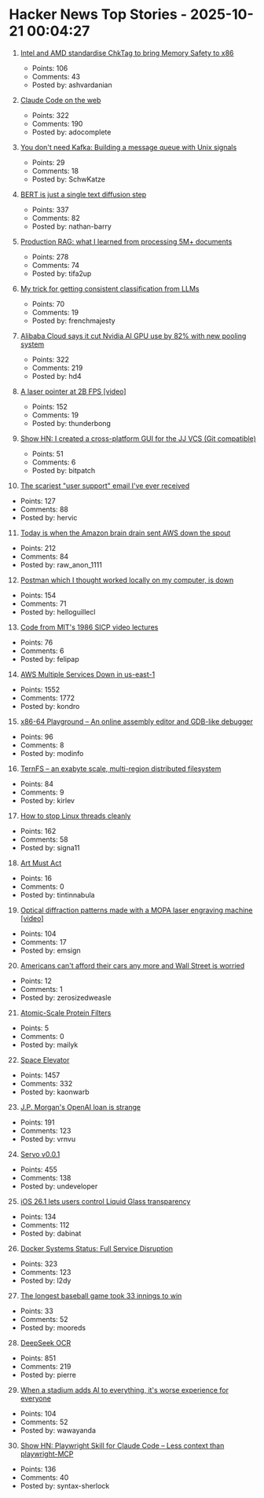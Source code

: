# Hacker News Top Stories - 2025-10-21 00:04:27

1. [Intel and AMD standardise ChkTag to bring Memory Safety to x86](https://community.intel.com/t5/Blogs/Tech-Innovation/open-intel/ChkTag-x86-Memory-Safety/post/1721490)
   - Points: 106
   - Comments: 43
   - Posted by: ashvardanian

2. [Claude Code on the web](https://www.anthropic.com/news/claude-code-on-the-web)
   - Points: 322
   - Comments: 190
   - Posted by: adocomplete

3. [You don't need Kafka: Building a message queue with Unix signals](https://leandronsp.com/articles/you-dont-need-kafka-building-a-message-queue-with-only-two-unix-signals)
   - Points: 29
   - Comments: 18
   - Posted by: SchwKatze

4. [BERT is just a single text diffusion step](https://nathan.rs/posts/roberta-diffusion/)
   - Points: 337
   - Comments: 82
   - Posted by: nathan-barry

5. [Production RAG: what I learned from processing 5M+ documents](https://blog.abdellatif.io/production-rag-processing-5m-documents)
   - Points: 278
   - Comments: 74
   - Posted by: tifa2up

6. [My trick for getting consistent classification from LLMs](https://verdik.substack.com/p/how-to-get-consistent-classification)
   - Points: 70
   - Comments: 19
   - Posted by: frenchmajesty

7. [Alibaba Cloud says it cut Nvidia AI GPU use by 82% with new pooling system](https://www.tomshardware.com/tech-industry/semiconductors/alibaba-says-new-pooling-system-cut-nvidia-gpu-use-by-82-percent)
   - Points: 322
   - Comments: 219
   - Posted by: hd4

8. [A laser pointer at 2B FPS [video]](https://www.youtube.com/watch?v=o4TdHrMi6do)
   - Points: 152
   - Comments: 19
   - Posted by: thunderbong

9. [Show HN: I created a cross-platform GUI for the JJ VCS (Git compatible)](https://judojj.com)
   - Points: 51
   - Comments: 6
   - Posted by: bitpatch

10. [The scariest "user support" email I've ever received](https://www.devas.life/the-scariest-user-support-email-ive-ever-received/)
   - Points: 127
   - Comments: 88
   - Posted by: hervic

11. [Today is when the Amazon brain drain sent AWS down the spout](https://www.theregister.com/2025/10/20/aws_outage_amazon_brain_drain_corey_quinn/)
   - Points: 212
   - Comments: 84
   - Posted by: raw_anon_1111

12. [Postman which I thought worked locally on my computer, is down](https://status.postman.com)
   - Points: 154
   - Comments: 71
   - Posted by: helloguillecl

13. [Code from MIT's 1986 SICP video lectures](https://github.com/felipap/sicp-code)
   - Points: 76
   - Comments: 6
   - Posted by: felipap

14. [AWS Multiple Services Down in us-east-1](https://health.aws.amazon.com/health/status?ts=20251020)
   - Points: 1552
   - Comments: 1772
   - Posted by: kondro

15. [x86-64 Playground – An online assembly editor and GDB-like debugger](https://x64.halb.it/)
   - Points: 96
   - Comments: 8
   - Posted by: modinfo

16. [TernFS – an exabyte scale, multi-region distributed filesystem](https://www.xtxmarkets.com/tech/2025-ternfs/#posix-shaped)
   - Points: 84
   - Comments: 9
   - Posted by: kirlev

17. [How to stop Linux threads cleanly](https://mazzo.li/posts/stopping-linux-threads.html)
   - Points: 162
   - Comments: 58
   - Posted by: signa11

18. [Art Must Act](https://aeon.co/essays/harold-rosenberg-exhorted-artists-to-take-action-and-resist-cliche)
   - Points: 16
   - Comments: 0
   - Posted by: tintinnabula

19. [Optical diffraction patterns made with a MOPA laser engraving machine [video]](https://www.youtube.com/watch?v=RsGHr7dXLuI)
   - Points: 104
   - Comments: 17
   - Posted by: emsign

20. [Americans can't afford their cars any more and Wall Street is worried](https://www.telegraph.co.uk/business/2025/10/20/americans-cant-afford-cars-any-more-wall-street-worried/)
   - Points: 12
   - Comments: 1
   - Posted by: zerosizedweasle

21. [Atomic-Scale Protein Filters](https://press.asimov.com/articles/filters)
   - Points: 5
   - Comments: 0
   - Posted by: mailyk

22. [Space Elevator](https://neal.fun/space-elevator/)
   - Points: 1457
   - Comments: 332
   - Posted by: kaonwarb

23. [J.P. Morgan's OpenAI loan is strange](https://marketunpack.com/j-p-morgans-openai-loan-is-strange/)
   - Points: 191
   - Comments: 123
   - Posted by: vrnvu

24. [Servo v0.0.1](https://github.com/servo/servo)
   - Points: 455
   - Comments: 138
   - Posted by: undeveloper

25. [iOS 26.1 lets users control Liquid Glass transparency](https://www.macrumors.com/2025/10/20/ios-26-1-liquid-glass-toggle/)
   - Points: 134
   - Comments: 112
   - Posted by: dabinat

26. [Docker Systems Status: Full Service Disruption](https://www.dockerstatus.com/pages/incident/533c6539221ae15e3f000031/68f5e1c741c825463df7486c)
   - Points: 323
   - Comments: 123
   - Posted by: l2dy

27. [The longest baseball game took 33 innings to win](https://www.mlb.com/news/the-longest-professional-baseball-game-ever-played)
   - Points: 33
   - Comments: 52
   - Posted by: mooreds

28. [DeepSeek OCR](https://github.com/deepseek-ai/DeepSeek-OCR)
   - Points: 851
   - Comments: 219
   - Posted by: pierre

29. [When a stadium adds AI to everything, it's worse experience for everyone](https://a.wholelottanothing.org/bmo-stadium-in-la-added-ai-to-everything-and-what-they-got-was-a-worse-experience-for-everyone/)
   - Points: 104
   - Comments: 52
   - Posted by: wawayanda

30. [Show HN: Playwright Skill for Claude Code – Less context than playwright-MCP](https://github.com/lackeyjb/playwright-skill)
   - Points: 136
   - Comments: 40
   - Posted by: syntax-sherlock

